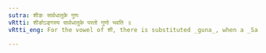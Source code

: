 ```yaml
---
sutra: शीङः सार्वधातुके गुणः
vRtti: शीङोऽङ्गस्य सार्वधातुके परतो गुणो भवति ॥
vRtti_eng: For the vowel of शी, there is substituted _guna_, when a _Sarvadhatuka_ affix follows.

---
```

